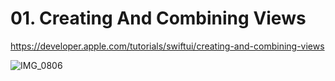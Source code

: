 # 01. Creating And Combining Views

https://developer.apple.com/tutorials/swiftui/creating-and-combining-views

![IMG_0806](https://github.com/leehe228/SwiftUI-Study/assets/37548919/16663ba6-9e95-4921-b888-92d9eeee9d20)
